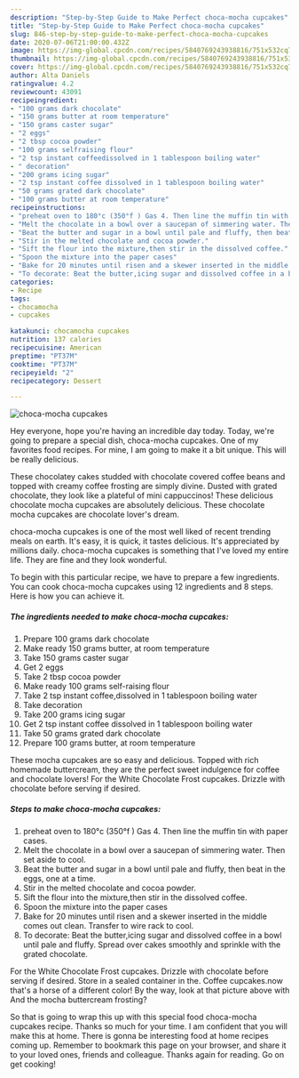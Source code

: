 ```yaml
---
description: "Step-by-Step Guide to Make Perfect choca-mocha cupcakes"
title: "Step-by-Step Guide to Make Perfect choca-mocha cupcakes"
slug: 846-step-by-step-guide-to-make-perfect-choca-mocha-cupcakes
date: 2020-07-06T21:00:00.432Z
image: https://img-global.cpcdn.com/recipes/5840769243938816/751x532cq70/choca-mocha-cupcakes-recipe-main-photo.jpg
thumbnail: https://img-global.cpcdn.com/recipes/5840769243938816/751x532cq70/choca-mocha-cupcakes-recipe-main-photo.jpg
cover: https://img-global.cpcdn.com/recipes/5840769243938816/751x532cq70/choca-mocha-cupcakes-recipe-main-photo.jpg
author: Alta Daniels
ratingvalue: 4.2
reviewcount: 43091
recipeingredient:
- "100 grams dark chocolate"
- "150 grams butter at room temperature"
- "150 grams caster sugar"
- "2 eggs"
- "2 tbsp cocoa powder"
- "100 grams selfraising flour"
- "2 tsp instant coffeedissolved in 1 tablespoon boiling water"
- " decoration"
- "200 grams icing sugar"
- "2 tsp instant coffee dissolved in 1 tablespoon boiling water"
- "50 grams grated dark chocolate"
- "100 grams butter at room temperature"
recipeinstructions:
- "preheat oven to 180°c (350°f ) Gas 4. Then line the muffin tin with paper cases."
- "Melt the chocolate in a bowl over a saucepan of simmering water. Then set aside to cool."
- "Beat the butter and sugar in a bowl until pale and fluffy, then beat in the eggs, one at a time."
- "Stir in the melted chocolate and cocoa powder."
- "Sift the flour into the mixture,then stir in the dissolved coffee."
- "Spoon the mixture into the paper cases"
- "Bake for 20 minutes until risen and a skewer inserted in the middle comes out clean. Transfer to wire rack to cool."
- "To decorate: Beat the butter,icing sugar and dissolved coffee in a bowl until pale and fluffy. Spread over cakes smoothly and sprinkle with the grated chocolate."
categories:
- Recipe
tags:
- chocamocha
- cupcakes

katakunci: chocamocha cupcakes 
nutrition: 137 calories
recipecuisine: American
preptime: "PT37M"
cooktime: "PT37M"
recipeyield: "2"
recipecategory: Dessert

---
```



![choca-mocha cupcakes](https://img-global.cpcdn.com/recipes/5840769243938816/751x532cq70/choca-mocha-cupcakes-recipe-main-photo.jpg)

Hey everyone, hope you're having an incredible day today. Today, we're going to prepare a special dish, choca-mocha cupcakes. One of my favorites food recipes. For mine, I am going to make it a bit unique. This will be really delicious.

These chocolatey cakes studded with chocolate covered coffee beans and topped with creamy coffee frosting are simply divine. Dusted with grated chocolate, they look like a plateful of mini cappuccinos! These delicious chocolate mocha cupcakes are absolutely delicious. These chocolate mocha cupcakes are chocolate lover&#39;s dream.

choca-mocha cupcakes is one of the most well liked of recent trending meals on earth. It's easy, it is quick, it tastes delicious. It's appreciated by millions daily. choca-mocha cupcakes is something that I've loved my entire life. They are fine and they look wonderful.


To begin with this particular recipe, we have to prepare a few ingredients. You can cook choca-mocha cupcakes using 12 ingredients and 8 steps. Here is how you can achieve it.

<!--inarticleads1-->

##### The ingredients needed to make choca-mocha cupcakes:

1. Prepare 100 grams dark chocolate
1. Make ready 150 grams butter, at room temperature
1. Take 150 grams caster sugar
1. Get 2 eggs
1. Take 2 tbsp cocoa powder
1. Make ready 100 grams self-raising flour
1. Take 2 tsp instant coffee,dissolved in 1 tablespoon boiling water
1. Take  decoration
1. Take 200 grams icing sugar
1. Get 2 tsp instant coffee dissolved in 1 tablespoon boiling water
1. Take 50 grams grated dark chocolate
1. Prepare 100 grams butter, at room temperature


These mocha cupcakes are so easy and delicious. Topped with rich homemade buttercream, they are the perfect sweet indulgence for coffee and chocolate lovers! For the White Chocolate Frost cupcakes. Drizzle with chocolate before serving if desired. 

<!--inarticleads2-->

##### Steps to make choca-mocha cupcakes:

1. preheat oven to 180°c (350°f ) Gas 4. Then line the muffin tin with paper cases.
1. Melt the chocolate in a bowl over a saucepan of simmering water. Then set aside to cool.
1. Beat the butter and sugar in a bowl until pale and fluffy, then beat in the eggs, one at a time.
1. Stir in the melted chocolate and cocoa powder.
1. Sift the flour into the mixture,then stir in the dissolved coffee.
1. Spoon the mixture into the paper cases
1. Bake for 20 minutes until risen and a skewer inserted in the middle comes out clean. Transfer to wire rack to cool.
1. To decorate: Beat the butter,icing sugar and dissolved coffee in a bowl until pale and fluffy. Spread over cakes smoothly and sprinkle with the grated chocolate.


For the White Chocolate Frost cupcakes. Drizzle with chocolate before serving if desired. Store in a sealed container in the. Coffee cupcakes.now that&#39;s a horse of a different color! By the way, look at that picture above with And the mocha buttercream frosting? 

So that is going to wrap this up with this special food choca-mocha cupcakes recipe. Thanks so much for your time. I am confident that you will make this at home. There is gonna be interesting food at home recipes coming up. Remember to bookmark this page on your browser, and share it to your loved ones, friends and colleague. Thanks again for reading. Go on get cooking!
